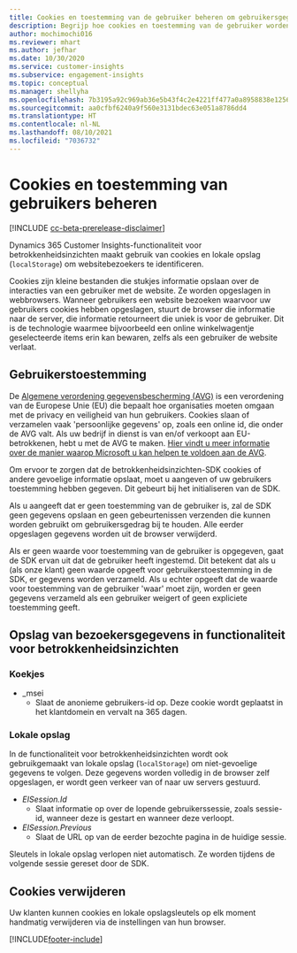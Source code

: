 ```yaml
---
title: Cookies en toestemming van de gebruiker beheren om gebruikersgegevens op te slaan
description: Begrijp hoe cookies en toestemming van de gebruiker worden gebruikt om websitebezoekers te identificeren.
author: mochimochi016
ms.reviewer: mhart
ms.author: jefhar
ms.date: 10/30/2020
ms.service: customer-insights
ms.subservice: engagement-insights
ms.topic: conceptual
ms.manager: shellyha
ms.openlocfilehash: 7b3195a92c969ab36e5b43f4c2e4221ff477a0a8958838e1256528f58fe13dce
ms.sourcegitcommit: aa0cfbf6240a9f560e3131bdec63e051a8786dd4
ms.translationtype: HT
ms.contentlocale: nl-NL
ms.lasthandoff: 08/10/2021
ms.locfileid: "7036732"
---
```

# <a name="manage-cookies-and-user-consent"></a>Cookies en toestemming van gebruikers beheren

[!INCLUDE [cc-beta-prerelease-disclaimer](includes/cc-beta-prerelease-disclaimer.md)]

Dynamics 365 Customer Insights-functionaliteit voor betrokkenheidsinzichten maakt gebruik van cookies en lokale opslag (`localStorage`) om websitebezoekers te identificeren.

Cookies zijn kleine bestanden die stukjes informatie opslaan over de interacties van een gebruiker met de website. Ze worden opgeslagen in webbrowsers. Wanneer gebruikers een website bezoeken waarvoor uw gebruikers cookies hebben opgeslagen, stuurt de browser die informatie naar de server, die informatie retourneert die uniek is voor de gebruiker. Dit is de technologie waarmee bijvoorbeeld een online winkelwagentje geselecteerde items erin kan bewaren, zelfs als een gebruiker de website verlaat.

## <a name="user-consent"></a>Gebruikerstoestemming

De [Algemene verordening gegevensbescherming (AVG)](/dynamics365/get-started/gdpr/) is een verordening van de Europese Unie (EU) die bepaalt hoe organisaties moeten omgaan met de privacy en veiligheid van hun gebruikers. Cookies slaan of verzamelen vaak 'persoonlijke gegevens' op, zoals een online id, die onder de AVG valt. Als uw bedrijf in dienst is van en/of verkoopt aan EU-betrokkenen, hebt u met de AVG te maken. [Hier vindt u meer informatie over de manier waarop Microsoft u kan helpen te voldoen aan de AVG](https://www.microsoft.com/trust-center/privacy/gdpr-faqs).

Om ervoor te zorgen dat de betrokkenheidsinzichten-SDK cookies of andere gevoelige informatie opslaat, moet u aangeven of uw gebruikers toestemming hebben gegeven. Dit gebeurt bij het initialiseren van de SDK.

Als u aangeeft dat er geen toestemming van de gebruiker is, zal de SDK geen gegevens opslaan en geen gebeurtenissen verzenden die kunnen worden gebruikt om gebruikersgedrag bij te houden. Alle eerder opgeslagen gegevens worden uit de browser verwijderd.

Als er geen waarde voor toestemming van de gebruiker is opgegeven, gaat de SDK ervan uit dat de gebruiker heeft ingestemd. Dit betekent dat als u (als onze klant) geen waarde opgeeft voor gebruikerstoestemming in de SDK, er gegevens worden verzameld. Als u echter opgeeft dat de waarde voor toestemming van de gebruiker 'waar' moet zijn, worden er geen gegevens verzameld als een gebruiker weigert of geen expliciete toestemming geeft.

## <a name="visitor-data-storage-in-engagement-insights-capability"></a>Opslag van bezoekersgegevens in functionaliteit voor betrokkenheidsinzichten

### <a name="cookies"></a>Koekjes

- _msei
    - Slaat de anonieme gebruikers-id op. Deze cookie wordt geplaatst in het klantdomein en vervalt na 365 dagen.

### <a name="local-storage"></a>Lokale opslag

In de functionaliteit voor betrokkenheidsinzichten wordt ook gebruikgemaakt van lokale opslag (`localStorage`) om niet-gevoelige gegevens te volgen. Deze gegevens worden volledig in de browser zelf opgeslagen, er wordt geen verkeer van of naar uw servers gestuurd.

- *EISession.Id* 
    - Slaat informatie op over de lopende gebruikerssessie, zoals sessie-id, wanneer deze is gestart en wanneer deze verloopt.
- *EISession.Previous*
    - Slaat de URL op van de eerder bezochte pagina in de huidige sessie.
    
Sleutels in lokale opslag verlopen niet automatisch. Ze worden tijdens de volgende sessie gereset door de SDK.

## <a name="deleting-cookies"></a>Cookies verwijderen

Uw klanten kunnen cookies en lokale opslagsleutels op elk moment handmatig verwijderen via de instellingen van hun browser.


[!INCLUDE[footer-include](../includes/footer-banner.md)]